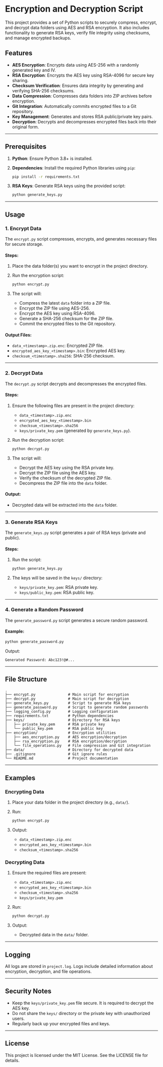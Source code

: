 # Encryption and Decryption Script

This project provides a set of Python scripts to securely compress, encrypt, and decrypt data folders using AES and RSA encryption. It also includes functionality to generate RSA keys, verify file integrity using checksums, and manage encrypted backups.

## Features

- **AES Encryption**: Encrypts data using AES-256 with a randomly generated key and IV.
- **RSA Encryption**: Encrypts the AES key using RSA-4096 for secure key sharing.
- **Checksum Verification**: Ensures data integrity by generating and verifying SHA-256 checksums.
- **Data Compression**: Compresses data folders into ZIP archives before encryption.
- **Git Integration**: Automatically commits encrypted files to a Git repository.
- **Key Management**: Generates and stores RSA public/private key pairs.
- **Decryption**: Decrypts and decompresses encrypted files back into their original form.

---

## Prerequisites

1. **Python**: Ensure Python 3.8+ is installed.
2. **Dependencies**: Install the required Python libraries using `pip`:

   ```sh
   pip install -r requirements.txt
   ```

3. **RSA Keys**: Generate RSA keys using the provided script:

   ```sh
   python generate_keys.py
   ```

---

## Usage

### 1. Encrypt Data

The `encrypt.py` script compresses, encrypts, and generates necessary files for secure storage.

#### Steps:

1. Place the data folder(s) you want to encrypt in the project directory.

2. Run the encryption script:

   ```sh
   python encrypt.py
   ```

3. The script will:
   - Compress the latest `data` folder into a ZIP file.
   - Encrypt the ZIP file using AES-256.
   - Encrypt the AES key using RSA-4096.
   - Generate a SHA-256 checksum for the ZIP file.
   - Commit the encrypted files to the Git repository.

#### Output Files:

- `data_<timestamp>.zip.enc`: Encrypted ZIP file.
- `encrypted_aes_key_<timestamp>.bin`: Encrypted AES key.
- `checksum_<timestamp>.sha256`: SHA-256 checksum.

---

### 2. Decrypt Data

The `decrypt.py` script decrypts and decompresses the encrypted files.

#### Steps:

1. Ensure the following files are present in the project directory:
   - `data_<timestamp>.zip.enc`
   - `encrypted_aes_key_<timestamp>.bin`
   - `checksum_<timestamp>.sha256`
   - `keys/private_key.pem` (generated by `generate_keys.py`).
2. Run the decryption script:

   ```sh
   python decrypt.py
   ```

3. The script will:
   - Decrypt the AES key using the RSA private key.
   - Decrypt the ZIP file using the AES key.
   - Verify the checksum of the decrypted ZIP file.
   - Decompress the ZIP file into the `data` folder.

#### Output:

- Decrypted data will be extracted into the `data` folder.

---

### 3. Generate RSA Keys

The `generate_keys.py` script generates a pair of RSA keys (private and public).

#### Steps:

1. Run the script:

   ```sh
   python generate_keys.py
   ```

2. The keys will be saved in the `keys/` directory:
   - `keys/private_key.pem`: RSA private key.
   - `keys/public_key.pem`: RSA public key.

---

### 4. Generate a Random Password

The `generate_password.py` script generates a secure random password.

#### Example:

```sh
python generate_password.py
```

Output:

```
Generated Password: Abc123!@#...
```

---

## File Structure

```
.
├── encrypt.py               # Main script for encryption
├── decrypt.py               # Main script for decryption
├── generate_keys.py         # Script to generate RSA keys
├── generate_password.py     # Script to generate random passwords
├── logging_config.py        # Logging configuration
├── requirements.txt         # Python dependencies
├── keys/                    # Directory for RSA keys
│   ├── private_key.pem      # RSA private key
│   └── public_key.pem       # RSA public key
├── encryption/              # Encryption utilities
│   ├── aes_encryption.py    # AES encryption/decryption
│   ├── rsa_encryption.py    # RSA encryption/decryption
│   └── file_operations.py   # File compression and Git integration
├── data/                    # Directory for decrypted data
├── .gitignore               # Git ignore rules
└── README.md                # Project documentation
```

---

## Examples

### Encrypting Data

1. Place your data folder in the project directory (e.g., `data/`).

2. Run:

   ```sh
   python encrypt.py
   ```

3. Output:
   - `data_<timestamp>.zip.enc`
   - `encrypted_aes_key_<timestamp>.bin`
   - `checksum_<timestamp>.sha256`

### Decrypting Data

1. Ensure the required files are present:
   - `data_<timestamp>.zip.enc`
   - `encrypted_aes_key_<timestamp>.bin`
   - `checksum_<timestamp>.sha256`
   - `keys/private_key.pem`

2. Run:

   ```sh
   python decrypt.py
   ```

3. Output:
   - Decrypted data in the `data/` folder.

---

## Logging

All logs are stored in `project.log`. Logs include detailed information about encryption, decryption, and file operations.

---

## Security Notes

- Keep the `keys/private_key.pem` file secure. It is required to decrypt the AES key.
- Do not share the `keys/` directory or the private key with unauthorized users.
- Regularly back up your encrypted files and keys.

---

## License

This project is licensed under the MIT License. See the LICENSE file for details.
